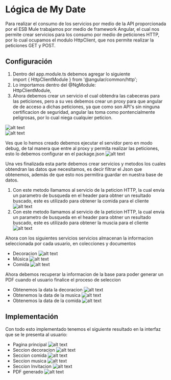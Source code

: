 # Lógica de My Date
Para realizar el consumo de los servicios por medio de la API proporcionada por el ESB Mule trabajamos por medio de framework Angular, el cual nos permite crear servicios para los consumo por medio de peticiones HTTP, por lo cual ocupamos el modulo HttpClient, que nos permite realizar la peticiones GET y POST. <br>
## Configuración
1. Dentro del app.module.ts debemos agregar lo siguiente <br>
import { HttpClientModule } from '@angular/common/http'; <br>
2. Lo importamos dentro del @NgModule: <br>
HttpClientModule,<br>
3. Ahora debemos crear un servicio el cual obtendra las cabeceras para las peticiones, pero a su ves debemos crear un proxy para que angular de de acceso a dichas peticiones, ya que como son API's sin ninguna certificacion de seguridad, angular las toma como pontencialmente peligrosas, por lo cual niega cualquier peticion.

![alt text](https://firebasestorage.googleapis.com/v0/b/citas-59d77.appspot.com/o/imagenesGIT%2Fservicio.png?alt=media&token=ad8361a3-3277-46e2-a289-158616173e81)
<br>
![alt text](https://firebasestorage.googleapis.com/v0/b/citas-59d77.appspot.com/o/imagenesGIT%2Fproxy.png?alt=media&token=cfcdc976-b43f-443e-9475-38d9781af276)

Ves que lo hemos creado debemos ejecutar el servidor pero en modo debug, de tal manera que entre al proxy y permita realizar las peticiones, esto lo debemos configurar en el package.json
![alt text](https://firebasestorage.googleapis.com/v0/b/citas-59d77.appspot.com/o/imagenesGIT%2Fjson.png?alt=media&token=a256df3e-8b13-43b5-8f4d-2e8d336321e5)

Una ves finalizada esta parte debemos crear servicios y metodos los cuales obtendran las datos que necesitamos, es decir filtrar el Json que obtenemos, además de que esto nos permitira guardar en nuestra base de datos.
1. Con este metodo llamamos al servicio de la peticion HTTP, la cual envia un parametro de busqueda en el header para obtner un resultado buscado, este es utilizado para obtener la comida para el cliente
![alt text](https://firebasestorage.googleapis.com/v0/b/citas-59d77.appspot.com/o/imagenesGIT%2Fcomida.png?alt=media&token=16e23b49-5799-47b8-997a-2b0b79d60722)
2. Con este metodo llamamos al servicio de la peticion HTTP, la cual envia un parametro de busqueda en el header para obtner un resultado buscado, este es utilizado para obtener la muscia para el cliente
![alt text](https://firebasestorage.googleapis.com/v0/b/citas-59d77.appspot.com/o/imagenesGIT%2Fmusica.png?alt=media&token=2e98aa39-9c9a-4512-ba57-38a4b4090c95)

Ahora con los siguientes servicios servicios almacenan la informacion seleccionada por cada usuario, en colecciones y documentos <br>
- Decoracion
![alt text](https://firebasestorage.googleapis.com/v0/b/citas-59d77.appspot.com/o/imagenesGIT%2FGuardar%20decoracion%20en%20la%20base.png?alt=media&token=5cd3e109-83d6-4a43-8b9e-5c45e704ede2)
- Música
![alt text](https://firebasestorage.googleapis.com/v0/b/citas-59d77.appspot.com/o/imagenesGIT%2Fguardar%20musica%20en%20la%20base.png?alt=media&token=b469119d-e513-4c71-8586-8aa4a166c3d5)
- Comida
![alt text](https://firebasestorage.googleapis.com/v0/b/citas-59d77.appspot.com/o/imagenesGIT%2Fguardar%20comida%20en%20base.png?alt=media&token=9b8895f9-0e4b-4e4a-9f51-bae63a077410)

Ahora debemos recuperar la informacion de la base para poder generar un PDF cuando el usuario finalice el proceso de seleccion
- Obtenemos la data la decoracion
![alt text](https://firebasestorage.googleapis.com/v0/b/citas-59d77.appspot.com/o/imagenesGIT%2Fobtener%20decoracion%20de%20la%20base.png?alt=media&token=32f1dcdb-cd49-4163-a662-1c232fef6a2f)
- Obtenemos la data de la musica
![alt text](https://firebasestorage.googleapis.com/v0/b/citas-59d77.appspot.com/o/imagenesGIT%2Fobtener%20musica%20de%20la%20base.png?alt=media&token=65954ad1-8ffd-44ca-9fe9-e10656b89e20)
- Obtenemos la data de la comida
![alt text](https://firebasestorage.googleapis.com/v0/b/citas-59d77.appspot.com/o/imagenesGIT%2Fobtener%20comida%20de%20la%20base.png?alt=media&token=d6ff510f-9c49-47d2-8f31-0da7f2c20662)

## Implementación
Con todo esto implementado tenemos el siguiente resultado en la interfaz que se le presenta al usuario:
- Pagina principal 
![alt text](https://firebasestorage.googleapis.com/v0/b/citas-59d77.appspot.com/o/imagenesGIT%2Fpagina%201.png?alt=media&token=892b344d-a6a6-4298-9ebb-f081895f9867)
- Seccion decoracion
![alt text](https://firebasestorage.googleapis.com/v0/b/citas-59d77.appspot.com/o/imagenesGIT%2Fdecoracionpagina.png?alt=media&token=09967330-e62c-43a9-84c6-edf0cc747317)
- Seccion comida
![alt text](https://firebasestorage.googleapis.com/v0/b/citas-59d77.appspot.com/o/imagenesGIT%2Fcomida%20pagina.png?alt=media&token=bfa78562-7c16-43a4-ab58-00a8a3848a3e)
- Seccion musica
![alt text](https://firebasestorage.googleapis.com/v0/b/citas-59d77.appspot.com/o/imagenesGIT%2Fmusicapag.png?alt=media&token=fb574e19-1ca0-4d3c-bc5b-2bbd2ba20f0e)
- Seccion Invitacion
![alt text](https://firebasestorage.googleapis.com/v0/b/citas-59d77.appspot.com/o/imagenesGIT%2Finvitacion.png?alt=media&token=db5e2191-2156-45e3-ab40-b4a7151ae802)
- PDF generado
![alt text](https://firebasestorage.googleapis.com/v0/b/citas-59d77.appspot.com/o/imagenesGIT%2FPDF.png?alt=media&token=9795ca6a-0bc4-43ed-a271-92c304ad7300)
 

